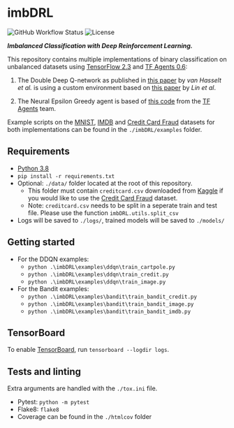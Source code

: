 # imbDRL

![GitHub Workflow Status](https://img.shields.io/github/workflow/status/Denbergvanthijs/imbDRL/Build) ![License](https://img.shields.io/github/license/Denbergvanthijs/imbDRL)

***Imbalanced Classification with Deep Reinforcement Learning.***

This repository contains multiple implementations of binary classification on unbalanced datasets using [TensorFlow 2.3](https://www.tensorflow.org/) and [TF Agents 0.6](https://www.tensorflow.org/agents):

1. The Double Deep Q-network as published in [this paper](https://arxiv.org/abs/1509.06461) by *van Hasselt et al.* is using a custom environment based on [this paper](https://arxiv.org/abs/1901.01379) by *Lin et al*.

2. The Neural Epsilon Greedy agent is based of [this code](https://www.tensorflow.org/agents/tutorials/bandits_tutorial) from the [TF Agents](https://www.tensorflow.org/agents) team.

Example scripts on the [MNIST](http://yann.lecun.com/exdb/mnist/), [IMDB](http://ai.stanford.edu/~amaas/data/sentiment/) and [Credit Card Fraud](https://www.kaggle.com/mlg-ulb/creditcardfraud) datasets for both implementations can be found in the `./imbDRL/examples` folder.

## Requirements

* [Python 3.8](https://www.python.org/downloads/release/python-386/)
* `pip install -r requirements.txt`
* Optional: `./data/` folder located at the root of this repository.
  * This folder must contain ```creditcard.csv``` downloaded from [Kaggle](https://www.kaggle.com/mlg-ulb/creditcardfraud) if you would like to use the [Credit Card Fraud](https://www.kaggle.com/mlg-ulb/creditcardfraud) dataset.
  * Note: `creditcard.csv` needs to be split in a seperate train and test file. Please use the function `imbDRL.utils.split_csv`
* Logs will be saved to `./logs/`, trained models will be saved to `./models/`

## Getting started

* For the DDQN examples:
  * `python .\imbDRL\examples\ddqn\train_cartpole.py`
  * `python .\imbDRL\examples\ddqn\train_credit.py`
  * `python .\imbDRL\examples\ddqn\train_image.py`
* For the Bandit examples:
  * `python .\imbDRL\examples\bandit\train_bandit_credit.py`
  * `python .\imbDRL\examples\bandit\train_bandit_image.py`
  * `python .\imbDRL\examples\bandit\train_bandit_imdb.py`

## TensorBoard

To enable [TensorBoard](https://www.tensorflow.org/tensorboard), run ```tensorboard --logdir logs```.

## Tests and linting

Extra arguments are handled with the `./tox.ini` file.

* Pytest: `python -m pytest`
* Flake8: `flake8`
* Coverage can be found in the `./htmlcov` folder
